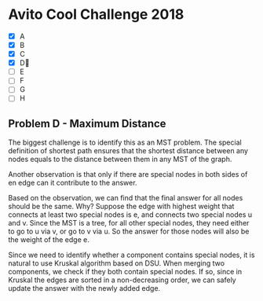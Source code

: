 # Avito Cool Challenge 2018

- [x] A
- [x] B
- [x] C
- [x] D:bookmark_tabs:
- [ ] E
- [ ] F
- [ ] G
- [ ] H

## Problem D - Maximum Distance

The biggest challenge is to identify this as an MST problem. The special definition of shortest path ensures that the shortest distance between any nodes equals to the distance between them in any MST of the graph.

Another observation is that only if there are special nodes in both sides of en edge can it contribute to the answer.

Based on the observation, we can find that the final answer for all nodes should be the same. Why? Suppose the edge with highest weight that connects at least two special nodes is e, and connects two special nodes u and v. Since the MST is a tree, for all other special nodes, they need either to go to u via v, or go to v via u. So the answer for those nodes will also be the weight of the edge e.

Since we need to identify whether a component contains special nodes, it is natural to use Kruskal algorithm based on DSU. When merging two components, we check if they both contain special nodes. If so, since in Kruskal the edges are sorted in a non-decreasing order, we can safely update the answer with the newly added edge.